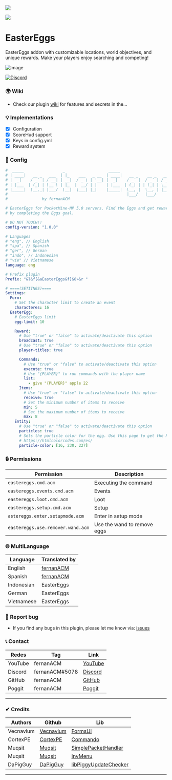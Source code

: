 [![](https://poggit.pmmp.io/shield.state/EasterEggs)](https://poggit.pmmp.io/p/EasterEggs)

[![](https://poggit.pmmp.io/shield.api/EasterEggs)](https://poggit.pmmp.io/p/EasterEggs)

# EasterEggs

EasterEggs addon with customizable locations, world objectives, and unique rewards. Make your players enjoy searching and competing!

![image](https://github.com/user-attachments/assets/be799da7-2e28-40a4-bbd6-f92df924008a)

<a href="https://discord.gg/YyE9XFckqb"><img src="https://img.shields.io/discord/837701868649709568?label=discord&color=7289DA&logo=discord" alt="Discord" /></a>

### 🌍 Wiki
* Check our plugin [wiki](https://github.com/fernanACM/EasterEggs/wiki) for features and secrets in the...

### 💡 Implementations
* [X] Configuration
* [x] ScoreHud support
* [x] Keys in config.yml
* [x] Reward system

### 💾 Config 
```yaml
#  _____                 _                   _____                       
# | ____|   __ _   ___  | |_    ___   _ __  | ____|   __ _    __ _   ___ 
# |  _|    / _` | / __| | __|  / _ \ | '__| |  _|    / _` |  / _` | / __|
# | |___  | (_| | \__ \ | |_  |  __/ | |    | |___  | (_| | | (_| | \__ \
# |_____|  \__,_| |___/  \__|  \___| |_|    |_____|  \__, |  \__, | |___/
#                                                    |___/   |___/
#               by fernanACM

# EasterEggs for PocketMine-MP 5.0 servers. Find the Eggs and get rewards 
# by completing the Eggs goal.

# DO NOT TOUCH!!
config-version: "1.0.0"

# Languages
# "eng", // English
# "spa", // Spanish
# "ger", // German
# "indo", // Indonesian
# "vie" // Vietnamese
language: eng

# Prefix plugin
Prefix: "&l&f[&aEasterEggs&f]&8»&r "

# ====(SETIINGS)====
Settings:
  Form:
    # Set the character limit to create an event
    characteres: 16
  EasterEgg:
    # EasterEggs limit
    egg-limit: 10

    Reward:
      # Use "true" or "false" to activate/deactivate this option
      broadcast: true
      # Use "true" or "false" to activate/deactivate this option
      player-titles: true

      Commands:
        # Use "true" or "false" to activate/deactivate this option
        execute: true
        # Use "{PLAYER}" to run commands with the player name
        list:
          - give "{PLAYER}" apple 22
      Items:
        # Use "true" or "false" to activate/deactivate this option
        receive: true
        # Set the minimum number of items to receive
        min: 5
        # Set the maximum number of items to receive
        max: 8
    Entity:
      # Use "true" or "false" to activate/deactivate this option
      particles: true
      # Sets the particle color for the egg. Use this page to get the RGB code:
      # https://htmlcolorcodes.com/es/
      particle-color: [16, 230, 227]
```
### 🔒 Permissions
| Permission | Description |
|---------|-------------|
| ```eastereggs.cmd.acm``` | Executing the command |
| ```eastereggs.events.cmd.acm``` | Events |
| ```eastereggs.loot.cmd.acm``` | Loot |
| ```eastereggs.setup.cmd.acm``` | Setup |
| ```astereggs.enter.setupmode.acm``` | Enter in setup mode |
| ```eastereggs.use.remover.wand.acm``` | Use the wand to remove eggs |

### 🌐 MultiLanguage
| Language | Translated by |
|----------|---------------|
| English | [fernanACM](https://github.com/fernanACM) |
| Spanish | [fernanACM](https://github.com/fernanACM) |
| Indonesian | EasterEggs |
| German | EasterEggs |
| Vietnamese | EasterEggs |

### 📢 Report bug
* If you find any bugs in this plugin, please let me know via: [issues](https://github.com/fernanACM/EasterEggs/issues)

### 📞 Contact
| Redes | Tag | Link |
|-------|-------------|------|
| YouTube | fernanACM | [YouTube](https://www.youtube.com/channel/UC-M5iTrCItYQBg5GMuX5ySw) | 
| Discord | fernanACM#5078 | [Discord](https://discord.gg/YyE9XFckqb) |
| GitHub | fernanACM | [GitHub](https://github.com/fernanACM)
| Poggit | fernanACM | [Poggit](https://poggit.pmmp.io/ci/fernanACM)
****

### ✔ Credits
| Authors | Github | Lib |
|---------|--------|-----|
| Vecnavium | [Vecnavium](https://github.com/Vecnavium) | [FormsUI](https://github.com/Vecnavium/FormsUI/tree/master/) |
| CortexPE | [CortexPE](https://github.com/CortexPE) | [Commando](https://github.com/CortexPE/Commando/tree/master/) |
| Muqsit | [Muqsit](https://github.com/Muqsit) | [SimplePacketHandler](https://github.com/Muqsit/SimplePacketHandler) |
| Muqsit | [Muqsit](https://github.com/Muqsit) | [InvMenu](https://github.com/Muqsit/InvMenu) |
| DaPigGuy | [DaPigGuy](https://github.com/DaPigGuy) | [libPiggyUpdateChecker](https://github.com/DaPigGuy/libPiggyUpdateChecker) |
****

